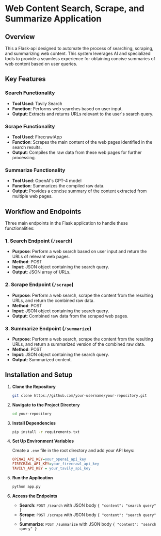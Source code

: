 # Web Content Search, Scrape, and Summarize Application

## Overview

This a Flask-api designed to automate the process of searching, scraping, and summarizing web content. This system leverages AI and specialized tools to provide a seamless experience for obtaining concise summaries of web content based on user queries.

## Key Features

### Search Functionality

- **Tool Used**: Tavily Search
- **Function**: Performs web searches based on user input.
- **Output**: Extracts and returns URLs relevant to the user's search query.

### Scrape Functionality

- **Tool Used**: FirecrawlApp
- **Function**: Scrapes the main content of the web pages identified in the search results.
- **Output**: Compiles the raw data from these web pages for further processing.

### Summarize Functionality

- **Tool Used**: OpenAI's GPT-4 model
- **Function**: Summarizes the compiled raw data.
- **Output**: Provides a concise summary of the content extracted from multiple web pages.

## Workflow and Endpoints

Three main endpoints in the Flask application to handle these functionalities:

### 1. Search Endpoint (`/search`)

- **Purpose**: Perform a web search based on user input and return the URLs of relevant web pages.
- **Method**: POST
- **Input**: JSON object containing the search query.
- **Output**: JSON array of URLs.

### 2. Scrape Endpoint (`/scrape`)

- **Purpose**: Perform a web search, scrape the content from the resulting URLs, and return the combined raw data.
- **Method**: POST
- **Input**: JSON object containing the search query.
- **Output**: Combined raw data from the scraped web pages.

### 3. Summarize Endpoint (`/summarize`)

- **Purpose**: Perform a web search, scrape the content from the resulting URLs, and return a summarized version of the combined raw data.
- **Method**: POST
- **Input**: JSON object containing the search query.
- **Output**: Summarized content.

## Installation and Setup

1. **Clone the Repository**

    ```bash
    git clone https://github.com/your-username/your-repository.git
    ```

2. **Navigate to the Project Directory**

    ```bash
    cd your-repository
    ```

3. **Install Dependencies**

    ```bash
    pip install -r requirements.txt
    ```

4. **Set Up Environment Variables**

    Create a `.env` file in the root directory and add your API keys:

    ```ini
    OPENAI_API_KEY=your_openai_api_key
    FIRECRAWL_API_KEY=your_firecrawl_api_key
    TAVILY_API_KEY = your_tavily_api_key
    ```

5. **Run the Application**

    ```bash
    python app.py
    ```

6. **Access the Endpoints**

    - **Search**: `POST /search` with JSON body `{ "content": "search query" }`
    - **Scrape**: `POST /scrape` with JSON body `{ "content": "search query" }`
    - **Summarize**: `POST /summarize` with JSON body `{ "content": "search query" }`

